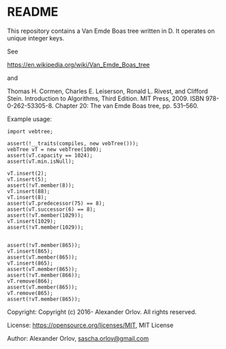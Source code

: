 # README #

This repository contains a Van Emde Boas tree written in D. It operates on unique integer keys. 

See

https://en.wikipedia.org/wiki/Van_Emde_Boas_tree

and 

Thomas H. Cormen, Charles E. Leiserson, Ronald L. Rivest, and Clifford Stein. Introduction to Algorithms, Third Edition. MIT Press, 2009. ISBN 978-0-262-53305-8. Chapter 20: The van Emde Boas tree, pp. 531–560.

Example usage: 

```
import vebtree; 

assert(!__traits(compiles, new vebTree())); 
vebTree vT = new vebTree(1000); 
assert(vT.capacity == 1024); 
assert(vT.min.isNull); 

vT.insert(2); 
vT.insert(5); 
assert(!vT.member(8)); 
vT.insert(88);
vT.insert(8); 
assert(vT.predecessor(75) == 8); 
assert(vT.successor(6) == 8); 
assert(!vT.member(1029)); 
vT.insert(1029); 
assert(!vT.member(1029)); 


assert(!vT.member(865)); 
vT.insert(865); 
assert(vT.member(865)); 
vT.insert(865); 
assert(vT.member(865)); 
assert(!vT.member(866)); 
vT.remove(866); 
assert(vT.member(865)); 
vT.remove(865); 
assert(!vT.member(865));
```

Copyright: Copyright (c) 2016- Alexander Orlov. All rights reserved.

License: https://opensource.org/licenses/MIT, MIT License

Author: Alexander Orlov, sascha.orlov@gmail.com